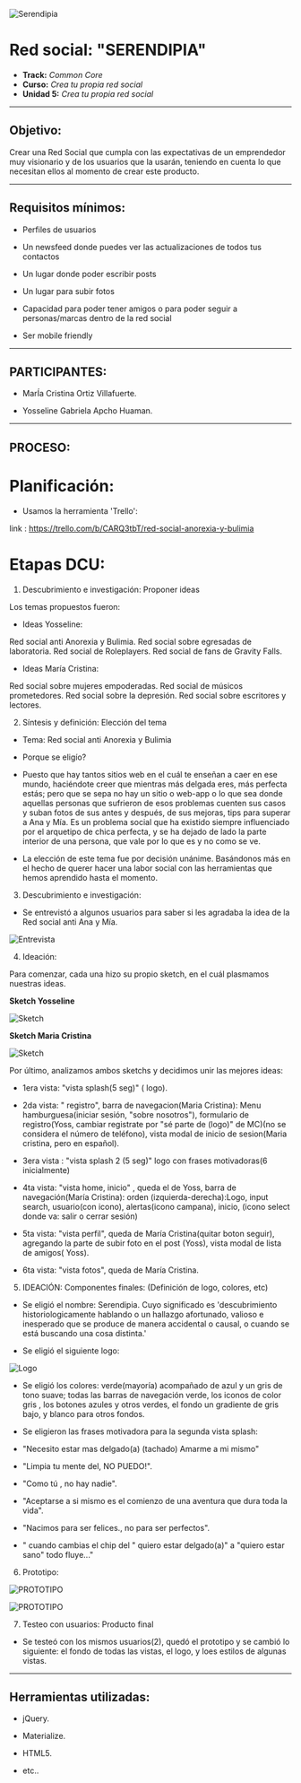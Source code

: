 ![Serendipia](assets/images/logo.png)

# Red social: "SERENDIPIA"

* **Track:** _Common Core_
* **Curso:** _Crea tu propia red social_
* **Unidad 5:** _Crea tu propia red social_

***

## Objetivo:

Crear una Red Social que cumpla con las expectativas de un emprendedor muy visionario y de los usuarios que la usarán, teniendo  en cuenta lo que necesitan ellos al momento de crear este producto.

***

## Requisitos mínimos:

* Perfiles de usuarios

* Un newsfeed donde puedes ver las actualizaciones de todos tus  contactos

* Un lugar donde poder escribir posts

* Un lugar para subir fotos

* Capacidad para poder tener amigos o para poder seguir a personas/marcas dentro de la red social

* Ser mobile friendly

***

## PARTICIPANTES:

* MarÍa Cristina Ortiz Villafuerte.

* Yosseline Gabriela Apcho Huaman.

***

## PROCESO:

# Planificación:

* Usamos la herramienta 'Trello':

link : https://trello.com/b/CARQ3tbT/red-social-anorexia-y-bulimia

# Etapas DCU:

1. Descubrimiento e investigación: Proponer ideas

Los temas propuestos fueron:

* Ideas Yosseline:

Red social anti Anorexia y Bulimia.
Red social sobre egresadas de laboratoria.
Red social de Roleplayers.
Red social de fans de Gravity Falls.

* Ideas María Cristina:

Red social sobre mujeres empoderadas.
Red social de músicos prometedores.
Red social sobre la depresión.
Red social sobre escritores y lectores.

2. Síntesis y definición: Elección del tema

* Tema: Red social anti Anorexia y Bulimia

* Porque se eligío?

* Puesto que hay tantos sitios web en el cuál te enseñan a caer en ese mundo, haciéndote creer que mientras más delgada eres, más perfecta estás; pero que se sepa no hay un sitio o web-app o lo que sea donde aquellas personas que sufrieron de esos problemas cuenten sus casos y suban fotos de sus antes y después, de sus mejoras, tips para superar a Ana y Mía.
Es un problema social que ha existido siempre influenciado por el arquetipo de chica perfecta, y se ha dejado de lado la parte interior de una persona, que vale por lo que es y no como se ve.

* La elección de este tema fue por decisión unánime. Basándonos más en el hecho de querer hacer una labor social con las herramientas que hemos aprendido hasta el momento.

3. Descubrimiento e investigación:

* Se entrevistó a algunos usuarios para saber si les agradaba la idea de la Red social anti Ana y Mía.

![Entrevista](assets/docs/entrevista.png)

4. Ideación:

Para comenzar, cada una hizo su propio sketch, en el cuál plasmamos nuestras ideas.

**Sketch Yosseline**

![Sketch](assets/docs/sketch-yoss.jpg)

**Sketch Maria Cristina**

![Sketch](assets/docs/sketch-maria.png)

Por último, analizamos ambos sketchs y decidimos unir las mejores ideas:

- 1era vista: "vista splash(5 seg)" ( logo).

- 2da vista: " registro", barra de navegacion(Maria Cristina): Menu hamburguesa(iniciar sesión, "sobre nosotros"), formulario de registro(Yoss, cambiar registrate por "sé parte de (logo)" de MC)(no se considera el número de teléfono), vista modal de inicio de sesion(Maria cristina, pero en español).

- 3era vista : "vista splash 2 (5 seg)" logo con frases motivadoras(6 inicialmente)

- 4ta vista: "vista home, inicio" , queda el de Yoss, barra de navegación(María Cristina): orden (izquierda-derecha):Logo, input search, usuario(con icono), alertas(icono campana), inicio, (icono select donde va: salir o cerrar sesión)

- 5ta vista: "vista perfil", queda de María Cristina(quitar boton seguir), agregando la parte de subir foto en el post (Yoss), vista modal de lista de amigos( Yoss).

- 6ta vista: "vista fotos", queda de María Cristina.

5.  IDEACIÓN: Componentes finales: (Definición de logo, colores, etc)

* Se eligió el nombre: Serendipia. Cuyo significado es 'descubrimiento historiologicamente hablando o un hallazgo afortunado, valioso e inesperado que se produce de manera accidental o causal, o cuando se está buscando una cosa distinta.'

* Se eligió el siguiente logo:

![Logo](assets/docs/logo2.png)

* Se eligió los colores: verde(mayoría) acompañado de azul y un gris de tono suave; todas las barras de navegación verde, los iconos de color gris , los botones azules y otros verdes, el fondo un gradiente de gris bajo, y blanco para otros fondos.

* Se eligieron las frases motivadora para la segunda vista splash:

- "Necesito estar mas delgado(a) (tachado) Amarme a mi mismo"

- "Limpia tu mente del, NO PUEDO!".

- "Como tú , no hay nadie".

- "Aceptarse a si mismo es el comienzo de una aventura que dura toda la vida".

- "Nacimos para ser felices., no para ser perfectos".

- " cuando cambias el chip del " quiero estar delgado(a)" a "quiero estar sano" todo fluye..."

6. Prototipo:

![PROTOTIPO](assets/docs/prototipo1.png)

![PROTOTIPO](assets/docs/prototipo2.png)

7. Testeo con usuarios: Producto final

* Se testeó con los mismos usuarios(2), quedó el prototipo y  se cambió lo siguiente: el fondo de todas las vistas, el logo, y loes estilos de algunas vistas.

***

## Herramientas utilizadas:

- jQuery.

- Materialize.

- HTML5.

- etc..

